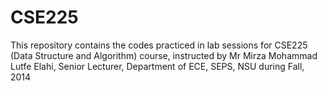 # CSE225
This repository contains the codes practiced in lab sessions for CSE225 (Data Structure and Algorithm) course, instructed by Mr Mirza Mohammad Lutfe Elahi, Senior Lecturer, Department of ECE, SEPS, NSU during Fall, 2014
